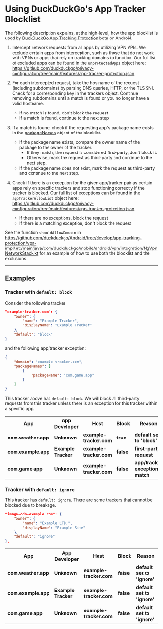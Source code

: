 # Using DuckDuckGo's App Tracker Blocklist

The following description explains, at the high-level, how the app blocklist is used by [DuckDuckGo App Tracking Protection](https://spreadprivacy.com/introducing-app-tracking-protection/) beta on Android.

1. Intercept network requests from all apps by utilizing VPN APIs. 
We exclude certain apps from interception, such as those that do not work with VPNs or apps that rely on tracking domains to function.
Our full list of excluded apps can be found in the `unprotectedApps` object here:
https://github.com/duckduckgo/privacy-configuration/tree/main/features/app-tracker-protection.json

2. For each intercepted request, take the hostname of the request (including subdomains) by parsing DNS queries, HTTP, or the TLS SNI. 
Check for a corresponding key in the [trackers](README.md#trackers) object. Continue removing subdomains until a match is found or you no longer have a valid hostname.

    - If no match is found, don't block the request
    - If a match is found, continue to the next step

3. If a match is found: check if the requesting app's package name exists in the [packageNames](README.md#packagenames) object of the blocklist.

    - If the package name exists, compare the owner name of the package to the owner of the tracker.
        - If they match, the request is considered first-party, don't block it.
        - Otherwise, mark the request as third-party and continue to the next step.
    - If the package name does not exist, mark the request as third-party and continue to the next step.

4. Check if there is an exception for the given app/tracker pair as certain apps rely on specific trackers and stop functioning correctly if the tracker is blocked.
Our full list of exceptions can be found in the `appTrackerAllowList` object here:
https://github.com/duckduckgo/privacy-configuration/tree/main/features/app-tracker-protection.json

    - If there are no exceptions, block the request
    - If there is a matching exception, don't block the request

See the function `shouldAllowDomain` in https://github.com/duckduckgo/Android/tree/develop/app-tracking-protection/vpn-impl/src/main/java/com/duckduckgo/mobile/android/vpn/integration/NgVpnNetworkStack.kt for an example of how to use both the blocklist and the exclusions.

---

## Examples

### Tracker with `default: block`

Consider the following tracker

```json
"example-tracker.com": {
    "owner": {
        "name": "Example Tracker",
        "displayName": "Example Tracker"
    },
    "default": "block"
}
```

and the following app/tracker exception:

```json
{
    "domain": "example-tracker.com",
    "packageNames": [
        {
            "packageName": "com.game.app"
        }
    ]
}
```

This tracker above has `default: block`. 
We will block all third-party requests from this tracker unless there is an exception for this tracker within a specific app.

<table>
    <tr><th>App</th><th>App Developer</th><th>Host</th><th>Block</th><th>Reason</th></tr>
    <tr><td><b>com.weather.app</b></td><td><b>Unknown</b></td><td><b>example-tracker.com</b></td><td><b>true</b></td><td><b>default set to 'block'</b></td></tr>
    <tr><td><b>com.example.app</b></td><td><b>Example Tracker</b></td><td><b>example-tracker.com</b></td><td><b>false</b></td><td><b>first-party request</b></td></tr>
    <tr><td><b>com.game.app</b></td><td><b>Unknown</b></td><td><b>example-tracker.com</b></td><td><b>false</b></td><td><b>app/tracker exception match</b></td></tr>
</table>

### Tracker with `default: ignore`

This tracker has `default: ignore`. There are some trackers that cannot be blocked due to breakage.

```json
"image-cdn-example.com": {
    "owner": {
        "name": "Example LTD.",
        "displayName": "Example Site"
    },
    "default": "ignore"
},
```

<table>
    <tr><th>App</th><th>App Developer</th><th>Host</th><th>Block</th><th>Reason</th></tr>
    <tr><td><b>com.weather.app</b></td><td><b>Unknown</b></td><td><b>example-tracker.com</b></td><td><b>false</b></td><td><b>default set to 'ignore'</b></td></tr>
    <tr><td><b>com.example.app</b></td><td><b>Example Tracker</b></td><td><b>example-tracker.com</b></td><td><b>false</b></td><td><b>default set to 'ignore'</b></td></tr>
    <tr><td><b>com.game.app</b></td><td><b>Unknown</b></td><td><b>example-tracker.com</b></td><td><b>false</b></td><td><b>default set to 'ignore'</b></td></tr>
</table>
